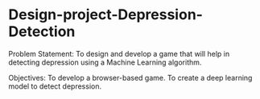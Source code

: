 # Design-project-Depression-Detection

Problem Statement: To design and develop a game that will help in detecting depression using a Machine Learning algorithm. 

Objectives: 
To develop a browser-based game.
To create a deep learning model to detect depression.


